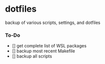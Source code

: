 # dotfiles
backup of various scripts, settings, and dotfiles

### To-Do
- [] get complete list of WSL packages
- [] backup most recent Makefile
- [] backup all scripts